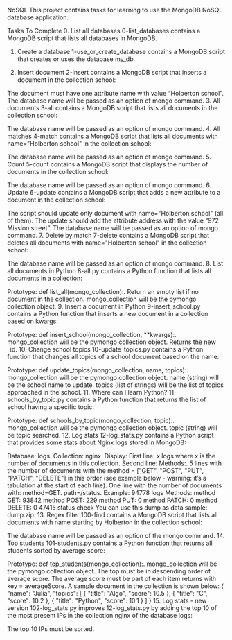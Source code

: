 NoSQL
This project contains tasks for learning to use the MongoDB NoSQL database application.

Tasks To Complete
 0. List all databases
0-list_databases contains a MongoDB script that lists all databases in MongoDB.

 1. Create a database
1-use_or_create_database contains a MongoDB script that creates or uses the database my_db.

 2. Insert document
2-insert contains a MongoDB script that inserts a document in the collection school:

The document must have one attribute name with value “Holberton school”.
The database name will be passed as an option of mongo command.
 3. All documents
3-all contains a MongoDB script that lists all documents in the collection school:

The database name will be passed as an option of mongo command.
 4. All matches
4-match contains a MongoDB script that lists all documents with name="Holberton school" in the collection school:

The database name will be passed as an option of mongo command.
 5. Count
5-count contains a MongoDB script that displays the number of documents in the collection school:

The database name will be passed as an option of mongo command.
 6. Update
6-update contains a MongoDB script that adds a new attribute to a document in the collection school:

The script should update only document with name="Holberton school" (all of them).
The update should add the attribute address with the value “972 Mission street”.
The database name will be passed as an option of mongo command.
 7. Delete by match
7-delete contains a MongoDB script that deletes all documents with name="Holberton school" in the collection school:

The database name will be passed as an option of mongo command.
 8. List all documents in Python
8-all.py contains a Python function that lists all documents in a collection:

Prototype: def list_all(mongo_collection):.
Return an empty list if no document in the collection.
mongo_collection will be the pymongo collection object.
 9. Insert a document in Python
9-insert_school.py contains a Python function that inserts a new document in a collection based on kwargs:

Prototype: def insert_school(mongo_collection, **kwargs):.
mongo_collection will be the pymongo collection object.
Returns the new _id.
 10. Change school topics
10-update_topics.py contains a Python function that changes all topics of a school document based on the name:

Prototype: def update_topics(mongo_collection, name, topics):.
mongo_collection will be the pymongo collection object.
name (string) will be the school name to update.
topics (list of strings) will be the list of topics approached in the school.
 11. Where can I learn Python?
11-schools_by_topic.py contains a Python function that returns the list of school having a specific topic:

Prototype: def schools_by_topic(mongo_collection, topic):.
mongo_collection will be the pymongo collection object.
topic (string) will be topic searched.
 12. Log stats
12-log_stats.py contains a Python script that provides some stats about Nginx logs stored in MongoDB:

Database: logs.
Collection: nginx.
Display:
First line: x logs where x is the number of documents in this collection.
Second line: Methods:.
5 lines with the number of documents with the method = ["GET", "POST", "PUT", "PATCH", "DELETE"] in this order (see example below - warning: it’s a tabulation at the start of each line).
One line with the number of documents with:
method=GET.
path=/status.
Example:
94778 logs
Methods:
    method GET: 93842
    method POST: 229
    method PUT: 0
    method PATCH: 0
    method DELETE: 0
47415 status check
You can use this dump as data sample: dump.zip.
 13. Regex filter
100-find contains a MongoDB script that lists all documents with name starting by Holberton in the collection school:

The database name will be passed as an option of the mongo command.
 14. Top students
101-students.py contains a Python function that returns all students sorted by average score:

Prototype: def top_students(mongo_collection):.
mongo_collection will be the pymongo collection object.
The top must be in descending order of average score.
The average score must be part of each item returns with key = averageScore.
A sample document in the collection is shown below:
{
  "name": "Julia",
  "topics": [
    { "title": "Algo", "score": 10.5 },
    { "title": "C", "score": 10.2 },
    { "title": "Python", "score": 10.1 }
  ]
}
 15. Log stats - new version
102-log_stats.py improves 12-log_stats.py by adding the top 10 of the most present IPs in the collection nginx of the database logs:

The top 10 IPs must be sorted.
